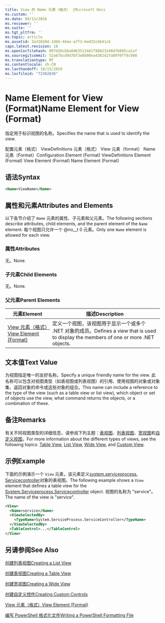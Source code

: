 ```yaml
---
title: View 的 Name 元素（格式） |Microsoft Docs
ms.custom: ''
ms.date: 09/13/2016
ms.reviewer: ''
ms.suite: ''
ms.tgt_pltfrm: ''
ms.topic: article
ms.assetid: 3a31010d-1db9-44ae-a7f3-6ed32cb641cb
caps.latest.revision: 16
ms.openlocfilehash: 097d20cb6a04635124d1f96823248df6095ca1af
ms.sourcegitcommit: 52a67bcd9d7bf3e8600ea4302d1fa8970ff9c998
ms.translationtype: MT
ms.contentlocale: zh-CN
ms.lasthandoff: 10/15/2019
ms.locfileid: "72362636"
---
```

# <a name="name-element-for-view-format"></a><span data-ttu-id="760f3-102">Name Element for View (Format)</span><span class="sxs-lookup"><span data-stu-id="760f3-102">Name Element for View (Format)</span></span>

<span data-ttu-id="760f3-103">指定用于标识视图的名称。</span><span class="sxs-lookup"><span data-stu-id="760f3-103">Specifies the name that is used to identify the view.</span></span>

<span data-ttu-id="760f3-104">配置元素（格式） ViewDefinitions 元素（格式） View 元素（format） Name 元素（Format）</span><span class="sxs-lookup"><span data-stu-id="760f3-104">Configuration Element (Format) ViewDefinitions Element (Format) View Element (Format) Name Element (Format)</span></span>

## <a name="syntax"></a><span data-ttu-id="760f3-105">语法</span><span class="sxs-lookup"><span data-stu-id="760f3-105">Syntax</span></span>

```xml
<Name>ViewName</Name>
```

## <a name="attributes-and-elements"></a><span data-ttu-id="760f3-106">属性和元素</span><span class="sxs-lookup"><span data-stu-id="760f3-106">Attributes and Elements</span></span>

<span data-ttu-id="760f3-107">以下各节介绍了 `Name` 元素的属性、子元素和父元素。</span><span class="sxs-lookup"><span data-stu-id="760f3-107">The following sections describe attributes, child elements, and the parent element of the `Name` element.</span></span> <span data-ttu-id="760f3-108">每个视图只允许一个 @no__t 0 元素。</span><span class="sxs-lookup"><span data-stu-id="760f3-108">Only one `Name` element is allowed for each view.</span></span>

### <a name="attributes"></a><span data-ttu-id="760f3-109">属性</span><span class="sxs-lookup"><span data-stu-id="760f3-109">Attributes</span></span>

<span data-ttu-id="760f3-110">无。</span><span class="sxs-lookup"><span data-stu-id="760f3-110">None.</span></span>

### <a name="child-elements"></a><span data-ttu-id="760f3-111">子元素</span><span class="sxs-lookup"><span data-stu-id="760f3-111">Child Elements</span></span>

<span data-ttu-id="760f3-112">无。</span><span class="sxs-lookup"><span data-stu-id="760f3-112">None.</span></span>

### <a name="parent-elements"></a><span data-ttu-id="760f3-113">父元素</span><span class="sxs-lookup"><span data-stu-id="760f3-113">Parent Elements</span></span>

|<span data-ttu-id="760f3-114">元素</span><span class="sxs-lookup"><span data-stu-id="760f3-114">Element</span></span>|<span data-ttu-id="760f3-115">描述</span><span class="sxs-lookup"><span data-stu-id="760f3-115">Description</span></span>|
|-------------|-----------------|
|[<span data-ttu-id="760f3-116">View 元素（格式）</span><span class="sxs-lookup"><span data-stu-id="760f3-116">View Element (Format)</span></span>](./view-element-format.md)|<span data-ttu-id="760f3-117">定义一个视图，该视图用于显示一个或多个 .NET 对象的成员。</span><span class="sxs-lookup"><span data-stu-id="760f3-117">Defines a view that is used to display the members of one or more .NET objects.</span></span>|

## <a name="text-value"></a><span data-ttu-id="760f3-118">文本值</span><span class="sxs-lookup"><span data-stu-id="760f3-118">Text Value</span></span>

<span data-ttu-id="760f3-119">为视图指定唯一的友好名称。</span><span class="sxs-lookup"><span data-stu-id="760f3-119">Specify a unique friendly name for the view.</span></span> <span data-ttu-id="760f3-120">此名称可以包含对视图类型（如表视图或列表视图）的引用、使用视图的对象或对象集、返回对象的命令或这些对象的组合。</span><span class="sxs-lookup"><span data-stu-id="760f3-120">This name can include a reference to the type of the view (such as a table view or list view), which object or set of objects use the view, what command returns the objects, or a combination of these.</span></span>

## <a name="remarks"></a><span data-ttu-id="760f3-121">备注</span><span class="sxs-lookup"><span data-stu-id="760f3-121">Remarks</span></span>

<span data-ttu-id="760f3-122">有关不同视图类型的详细信息，请参阅下列主题：[表视图](./creating-a-table-view.md)、[列表视图](./creating-a-list-view.md)、[宽视图](./creating-a-wide-view.md)和[自定义视图](./creating-custom-controls.md)。</span><span class="sxs-lookup"><span data-stu-id="760f3-122">For more information about the different types of views, see the following topics: [Table View](./creating-a-table-view.md), [List View](./creating-a-list-view.md), [Wide View](./creating-a-wide-view.md), and [Custom View](./creating-custom-controls.md).</span></span>

## <a name="example"></a><span data-ttu-id="760f3-123">示例</span><span class="sxs-lookup"><span data-stu-id="760f3-123">Example</span></span>

<span data-ttu-id="760f3-124">下面的示例演示一个 `View` 元素，该元素定义[system.serviceprocess. Servicecontroller](/dotnet/api/System.ServiceProcess.ServiceController)对象的表视图。</span><span class="sxs-lookup"><span data-stu-id="760f3-124">The following example shows a `View` element that defines a table view for the [System.Serviceprocess.Servicecontroller](/dotnet/api/System.ServiceProcess.ServiceController) object.</span></span> <span data-ttu-id="760f3-125">视图的名称为 "service"。</span><span class="sxs-lookup"><span data-stu-id="760f3-125">The name of the view is "service".</span></span>

```xml
<View>
  <Name>service</Name>
  <ViewSelectedBy>
    <TypeName>System.ServiceProcess.ServiceController</TypeName>
  </ViewSelectedBy>
  <TableControl>...</TableControl>
</View>

```

## <a name="see-also"></a><span data-ttu-id="760f3-126">另请参阅</span><span class="sxs-lookup"><span data-stu-id="760f3-126">See Also</span></span>

[<span data-ttu-id="760f3-127">创建列表视图</span><span class="sxs-lookup"><span data-stu-id="760f3-127">Creating a List View</span></span>](./creating-a-list-view.md)

[<span data-ttu-id="760f3-128">创建表视图</span><span class="sxs-lookup"><span data-stu-id="760f3-128">Creating a Table View</span></span>](./creating-a-table-view.md)

[<span data-ttu-id="760f3-129">创建宽视图</span><span class="sxs-lookup"><span data-stu-id="760f3-129">Creating a Wide View</span></span>](./creating-a-wide-view.md)

[<span data-ttu-id="760f3-130">创建自定义控件</span><span class="sxs-lookup"><span data-stu-id="760f3-130">Creating Custom Controls</span></span>](./creating-custom-controls.md)

[<span data-ttu-id="760f3-131">View 元素（格式）</span><span class="sxs-lookup"><span data-stu-id="760f3-131">View Element (Format)</span></span>](./view-element-format.md)

[<span data-ttu-id="760f3-132">编写 PowerShell 格式化文件</span><span class="sxs-lookup"><span data-stu-id="760f3-132">Writing a PowerShell Formatting File</span></span>](./writing-a-powershell-formatting-file.md)

